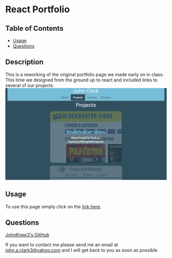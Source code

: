 # React Portfolio

## Table of Contents

- [Usage](#usage)
- [Questions](#questions)

## Description

This is a reworking of the original portfolio page we made early on in class. This time we designed from the ground up to react and included links to several of our projects.
<img src="./src/assets/images/profile.jpg" alt="Brief snip programs projects page.">

## Usage

To use this page simply click on the <a href="https://john-clark-3-portfolio.herokuapp.com/">link here</a>.

## Questions

<a href="https://github.com/JohnKnee3">JohnKnee3's GitHub</a>

If you want to contact me please send me an email at john.a.clark3@yahoo.com and I will get back to you as soon as possible.
